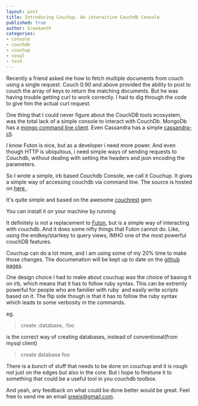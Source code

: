 ```yaml
---
layout: post
title: Introducing Couchup. An interactive Couchdb Console
published: true
author: Sreekanth
categories:
- console
- couchdb
- couchup
- nosql
- tech
---
```


Recently a friend asked me how to fetch multiple documents from couch
using a single request. Couch 0.90 and above provided the ability to
post to couch the array of keys to return the matching documents. But
he was having trouble getting curl to work correctly. I had to dig
through the code to give him the actual curl request.


One thing that I could never figure about the CouchDB tools ecosystem,
was the total lack of a simple console to interact with
CouchDb. MongoDb has a [mongo command line
client](http://www.mongodb.org/display/DOCS/mongo+-+The+Interactive+Shell). Even
Cassandra has a simple
[cassandra-cli](http://wiki.apache.org/cassandra/CassandraCli).

I know Futon is nice, but as a developer i need more power. And even
though HTTP is ubiquitous, i need simple ways of sending requests to
Couchdb, without dealing with setting the headers and json encoding
the parameters.

So I wrote a simple, irb based Couchdb Console, we call it Couchup. It
gives a simple way of accessing couchdb via command line. The source
is hosted on [here ](https://github.com/sreeix/couchup).

It's quite simple and based on the awesome
[couchrest](http://github.com/couchrest/couchrest) gem

You can install it on your machine by running

<script src="https://gist.github.com/847248.js">
</script>

It definitely is not a replacement to
[Futon](http://wiki.apache.org/couchdb/Getting_started_with_Futon),
but is a simple way of interacting with couchdb. And it does some
nifty things that Futon cannot do. Like, using the endkey/startkey to
query views, IMHO one of the most powerful couchDB features.

Couchup can do a lot more, and i am using some of my 20% time to make
those changes. The documenation will be kept up to date on the [github
pages](https://github.com/sreeix/couchup/blob/master/Readme.markdown).

One design choice I had to make about couchup was the choice of basing
it on irb, which means that it has to follow ruby syntax. This can be
extremly powerful for people who are familier with ruby&nbsp; and
easily write scripts based on it. The flip side though is that it has
to follow the ruby syntax which leads to some verbosity in the
commands.

eg.

> create :database, :foo

is the correct way of creating databases, instead of conventional(from
mysql client)

> create database foo

There is a bunch of stuff that needs to be done on couchup and it is
rough not just on the edges but also in the core. But i hope to
finetune it to something that could be a useful tool in you couchdb
toolbox.

And yeah, any feedback on what could be done better would be
great. Feel free to send me an email
[sreeix@gmail.com](mailto:sreeix@gmail.com).
